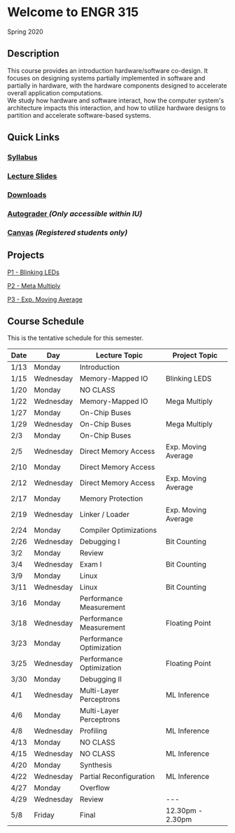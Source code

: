 # Welcome to ENGR 315 

Spring 2020

## Description 

This course provides an introduction hardware/software co-design. It focuses on 
designing systems partially implemented in software and partially in hardware,
with the hardware components designed to accelerate overall application computations.  
We study how hardware and software interact, how the computer system's
architecture impacts this interaction, and how to utilize hardware designs to
partition and accelerate software-based systems.  

## Quick Links

### [Syllabus](syllabus.md)

### [Lecture Slides](https://github.com/engr315/lecture_slides) 

### [Downloads](https://drive.google.com/drive/folders/1GvRa547P0aJMfS16QXnlmw00qvuzJiGJ?usp=sharing)

### [Autograder ](https://autograder.sice.indiana.edu) _(Only accessible within IU)_

### [Canvas](https://iu.instructure.com/courses/1858674) _(Registered students only)_


## Projects

[P1 - Blinking LEDs](https://docs.google.com/document/d/1WEp6INc_Z_96oKV1LKEZmKhYWgL1gWm5W6eo9B1y3hA)

[P2 - Meta Multiply](https://docs.google.com/document/d/1f7u7QJJ32AM1liW9sximbdjBCLsJNu3DhcO3tE-Fcyc)

[P3 - Exp. Moving Average](https://docs.google.com/document/d/1e9pKW8jmkTzBqklJmH242OeL7Ld5hEkfb25EU77XLDM)


## Course Schedule

This is the tentative schedule for this semester.

| Date  |   Day     | Lecture Topic             |  Project Topic        | 
| --    |  -----    |   -----                   |     -----             | 
| 1/13  | Monday    | Introduction              |                       |
| 1/15  | Wednesday | Memory-Mapped IO          | Blinking LEDS         |
| 1/20  | Monday    | NO CLASS                  |                       |
| 1/22  | Wednesday | Memory-Mapped IO          | Mega Multiply         | 
| 1/27  | Monday    | On-Chip Buses             |                       |
| 1/29  | Wednesday | On-Chip Buses             | Mega Multiply         |
| 2/3   | Monday    | On-Chip Buses             |                       |
| 2/5   | Wednesday | Direct Memory Access      | Exp. Moving Average   |     
| 2/10  | Monday    | Direct Memory Access      |                       |
| 2/12  | Wednesday | Direct Memory Access      | Exp. Moving Average   |    
| 2/17  | Monday    | Memory Protection         |                       |
| 2/19  | Wednesday | Linker / Loader           | Exp. Moving Average   |
| 2/24  | Monday    | Compiler Optimizations    |                       |
| 2/26  | Wednesday | Debugging I               | Bit Counting          |
| 3/2   | Monday    | Review                    |                       |
| 3/4   | Wednesday | Exam I                    | Bit Counting          |    
| 3/9   | Monday    | Linux                     |                       |
| 3/11  | Wednesday | Linux                     | Bit Counting          |
| 3/16  | Monday    | Performance Measurement   |                       |
| 3/18  | Wednesday | Performance Measurement   | Floating Point        |  
| 3/23  | Monday    | Performance Optimization  |                       |
| 3/25  | Wednesday | Performance Optimization  | Floating Point        | 
| 3/30  | Monday    | Debugging II              |                       |
| 4/1   | Wednesday | Multi-Layer Perceptrons   | ML Inference          |
| 4/6   | Monday    | Multi-Layer Perceptrons   |                       |
| 4/8   | Wednesday | Profiling                 | ML Inference          |
| 4/13  | Monday    | NO CLASS                  |                       |
| 4/15  | Wednesday | NO CLASS                  | ML Inference          |
| 4/20  | Monday    | Synthesis                 |                       | 
| 4/22  | Wednesday | Partial Reconfiguration   | ML Inference          | 
| 4/27  | Monday    | Overflow                  |                       |
| 4/29  | Wednesday | Review                    | ---                   |
| 5/8   | Friday    | Final                     | 12.30pm -  2.30pm     | 
